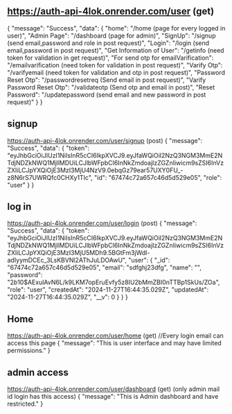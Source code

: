 ## https://auth-api-4lok.onrender.com/user (get)
{
    "message": "Success",
    "data": {
        "home": "/home   (page for every logged in user)",
        "Admin Page": "/dashboard    (page for admin)",
        "SignUp": "/signup  (send email,password and role in post request)",
        "Login": "/login   (send email,password in post request)",
        "Get Information of User": "/getinfo  (need token for validation in get request)",
        "For send otp for emailVarification": "/emailvarification  (need token for validation in post request)",
        "Varify Otp": "/varifyemail  (need token for validation and otp in post request)",
        "Password Reset Otp": "/passwordresetreq   (Send email in post request)",
        "Varify Password Reset Otp": "/validateotp   (Send otp and email in post)",
        "Reset Password": "/updatepassword (send email and new password in post request)"
    }
}
## signup
https://auth-api-4lok.onrender.com/user/signup (post)
{
    "message": "Success",
    "data": {
        "token": "eyJhbGciOiJIUzI1NiIsInR5cCI6IkpXVCJ9.eyJfaWQiOiI2NzQ3NGM3MmE2NTdjNDZkNWQ1MjllMDUiLCJlbWFpbCI6InNkZmdoajIzZGZnIiwicm9sZSI6InVzZXIiLCJpYXQiOjE3MzI3MjU4NzV9.0ebqGz79ear57UXY0FU_-z8N6rS7UWRQfc0CHXy1TIc",
        "id": "67474c72a657c46d5d529e05",
        "role": "user"
    }
}
## log in
https://auth-api-4lok.onrender.com/user/login (post)
{
    "message": "Success",
    "data": {
        "token": "eyJhbGciOiJIUzI1NiIsInR5cCI6IkpXVCJ9.eyJfaWQiOiI2NzQ3NGM3MmE2NTdjNDZkNWQ1MjllMDUiLCJlbWFpbCI6InNkZmdoajIzZGZnIiwicm9sZSI6InVzZXIiLCJpYXQiOjE3MzI3MjU5MDh9.5BGtFm3jWdl-adIyymDCEc_3LsKBVNl2AThJuLDOAwU",
        "user": {
            "_id": "67474c72a657c46d5d529e05",
            "email": "sdfghj23dfg",
            "name": "",
            "password": "$2b$10$AExulAvN6L/k9LKM7opEruEvfy5z8IU2bMmZBI0nTTBp1SkUs/ZOa",
            "role": "user",
            "createdAt": "2024-11-27T16:44:35.029Z",
            "updatedAt": "2024-11-27T16:44:35.029Z",
            "__v": 0
        }
    }
}

## Home
https://auth-api-4lok.onrender.com/user/home (get) //Every login email can access this page
{
    "message": "This is user interface and may have limited permissions."
}
## admin access
https://auth-api-4lok.onrender.com/user/dashboard (get) (only admin mail id login has this access)
{
    "message": "This is Admin dashboard and have restricted."
}

